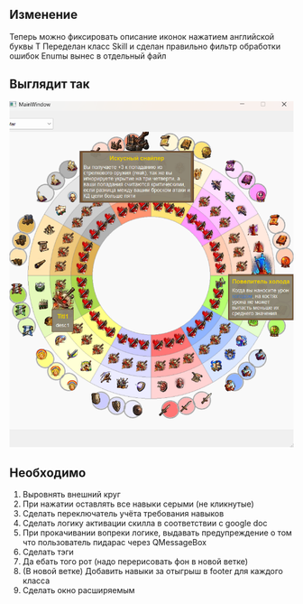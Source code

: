 ## Изменение
Теперь можно фиксировать описание иконок нажатием английской буквы T
Переделан класс Skill и сделан правильно фильтр обработки ошибок
Enumы вынес в отдельный файл 


## Выглядит так
![](./visual/visual.png)


## Необходимо
1. Выровнять внешний круг
2. При нажатии оставлять все навыки серыми (не кликнутые)
3. Сделать переключатель учёта требования навыков
4. Сделать логику активации скилла в соответствии с google doc
5. При прокачивании вопреки логике, выдавать предупреждение о том что пользователь пидарас через QMessageBox
6. Сделать тэги
7. Да ебать того рот (надо перерисовать фон в новой ветке)
8. (В новой ветке) Добавить навыки за отыгрыш в footer для каждого класса
9. Сделать окно расширяемым
